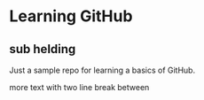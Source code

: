 # Learning GitHub
## sub helding
Just a sample repo for learning a basics of GitHub.

more text with two line  break between


